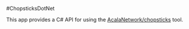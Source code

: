 #ChopsticksDotNet

This app provides a C# API for using the [AcalaNetwork/chopsticks](https://github.com/AcalaNetwork/chopsticks) tool.
